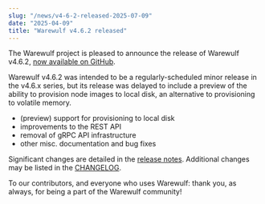 ```yaml
---
slug: "/news/v4-6-2-released-2025-07-09"
date: "2025-04-09"
title: "Warewulf v4.6.2 released"
---
```


The Warewulf project is pleased to announce the release of Warewulf v4.6.2,
[now available on GitHub][1].

[1]: https://github.com/warewulf/warewulf/releases/tag/v4.6.2

Warewulf v4.6.2 was intended to be a regularly-scheduled minor release in the
v4.6.x series, but its release was delayed to include a preview of the ability
to provision node images to local disk, an alternative to provisioning to
volatile memory.

- (preview) support for provisioning to local disk
- improvements to the REST API
- removal of gRPC API infrastructure
- other misc. documentation and bug fixes

Significant changes are detailed in the [release
notes](https://warewulf.org/docs/v4.6.x/release/v4.6.2.html). Additional
changes may be listed in the
[CHANGELOG](https://github.com/warewulf/warewulf/blob/main/CHANGELOG.md).

To our contributors, and everyone who uses Warewulf: thank you, as always, for
being a part of the Warewulf community!
